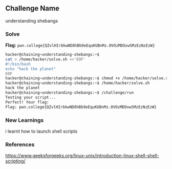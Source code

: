 ## Challenge Name
understanding shebangs

### Solve
**Flag:** `pwn.college{QZvlHIrbkwND8hBb9eEquKUBnMz.0VOzMDOxwSMzEzNzEzW}`

```bash
hacker@chaining~understanding-shebangs:~$ 
cat > /home/hacker/solve.sh <<'EOF'
#!/bin/bash
echo "hack the planet"
EOF
hacker@chaining~understanding-shebangs:~$ chmod +x /home/hacker/solve.sh
hacker@chaining~understanding-shebangs:~$ /home/hacker/solve.sh
hack the planet
hacker@chaining~understanding-shebangs:~$ /challenge/run
Testing your script...
Perfect! Your flag:
Flag: pwn.college{QZvlHIrbkwND8hBb9eEquKUBnMz.0VOzMDOxwSMzEzNzEzW}
```

### New Learnings
i learnt how to launch shell scripts 

### References 
https://www.geeksforgeeks.org/linux-unix/introduction-linux-shell-shell-scripting/
